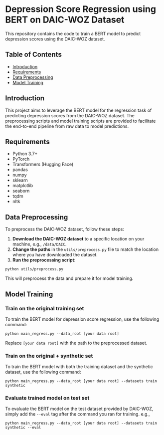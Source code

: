 # Depression Score Regression using BERT on DAIC-WOZ Dataset

This repository contains the code to train a BERT model to predict depression scores using the DAIC-WOZ dataset.

## Table of Contents

- [Introduction](#introduction)
- [Requirements](#requirements)
- [Data Preprocessing](#data-preprocessing)
- [Model Training](#model-training)

## Introduction

This project aims to leverage the BERT model for the regression task of predicting depression scores from the DAIC-WOZ dataset. The preprocessing scripts and model training scripts are provided to facilitate the end-to-end pipeline from raw data to model predictions.

## Requirements

- Python 3.7+
- PyTorch
- Transformers (Hugging Face)
- pandas
- numpy
- sklearn
- matplotlib
- seaborn
- tqdm
- nltk

## Data Preprocessing

To preprocess the DAIC-WOZ dataset, follow these steps:

1. **Download the DAIC-WOZ dataset** to a specific location on your machine, e.g., `/data/DAIC`.
2. **Change the paths** in the `utils/preprocess.py` file to match the location where you have downloaded the dataset.
3. **Run the preprocessing script**:
```
python utils/preprocess.py
```

This will preprocess the data and prepare it for model training.

## Model Training

### Train on the original training set
To train the BERT model for depression score regression, use the following command:
```
python main_regress.py --data_root [your data root]
```
Replace `[your data root]` with the path to the preprocessed dataset.

### Train on the original + synthetic set
To train the BERT model with both the training dataset and the synthetic dataset, use the following command:
```
python main_regress.py --data_root [your data root] --datasets train synthetic
```


### Evaluate trained model on test set
To evaluate the BERT model on the test dataset provided by DAIC-WOZ, simply add the `--eval` tag after the command you
ran for training. e.g., 

```
python main_regress.py --data_root [your data root] --datasets train synthetic --eval
```



